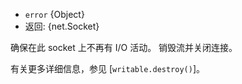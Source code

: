 <!-- YAML
added: v0.1.90
-->

* `error` {Object}
* 返回: {net.Socket}

确保在此 socket 上不再有 I/O 活动。
销毁流并关闭连接。

有关更多详细信息，参见 [`writable.destroy()`]。
